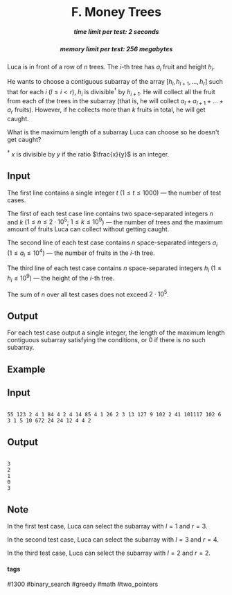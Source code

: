 <h1 style='text-align: center;'> F. Money Trees</h1>

<h5 style='text-align: center;'>time limit per test: 2 seconds</h5>
<h5 style='text-align: center;'>memory limit per test: 256 megabytes</h5>

Luca is in front of a row of $n$ trees. The $i$-th tree has $a_i$ fruit and height $h_i$.

He wants to choose a contiguous subarray of the array $[h_l, h_{l+1}, \dots, h_r]$ such that for each $i$ ($l \leq i < r$), $h_i$ is divisible$^{\dagger}$ by $h_{i+1}$. He will collect all the fruit from each of the trees in the subarray (that is, he will collect $a_l + a_{l+1} + \dots + a_r$ fruits). However, if he collects more than $k$ fruits in total, he will get caught. 

What is the maximum length of a subarray Luca can choose so he doesn't get caught?

$^{\dagger}$ $x$ is divisible by $y$ if the ratio $\frac{x}{y}$ is an integer.

## Input

The first line contains a single integer $t$ ($1 \leq t \leq 1000$) — the number of test cases.

The first of each test case line contains two space-separated integers $n$ and $k$ ($1 \leq n \leq 2 \cdot 10^5$; $1 \leq k \leq 10^9$) — the number of trees and the maximum amount of fruits Luca can collect without getting caught.

The second line of each test case contains $n$ space-separated integers $a_i$ ($1 \leq a_i \leq 10^4$) — the number of fruits in the $i$-th tree.

The third line of each test case contains $n$ space-separated integers $h_i$ ($1 \leq h_i \leq 10^9$) — the height of the $i$-th tree.

The sum of $n$ over all test cases does not exceed $2 \cdot 10^5$. 

## Output

For each test case output a single integer, the length of the maximum length contiguous subarray satisfying the conditions, or $0$ if there is no such subarray.

## Example

## Input


```

55 123 2 4 1 84 4 2 4 14 85 4 1 26 2 3 13 127 9 102 2 41 101117 102 6 3 1 5 10 672 24 24 12 4 4 2
```
## Output


```

3
2
1
0
3

```
## Note

In the first test case, Luca can select the subarray with $l=1$ and $r=3$.

In the second test case, Luca can select the subarray with $l=3$ and $r=4$.

In the third test case, Luca can select the subarray with $l=2$ and $r=2$.



#### tags 

#1300 #binary_search #greedy #math #two_pointers 